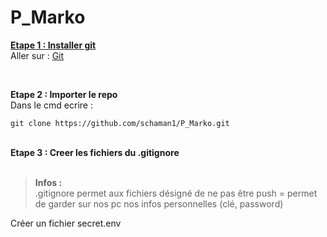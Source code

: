 # P_Marko

<u>**Etape 1 : Installer git**</u>  
Aller sur : [Git](https://git-scm.com/downloads)  

<br>

__**Etape 2 : Importer le repo**__  
Dans le cmd ecrire :  

`git clone https://github.com/schaman1/P_Marko.git`  
<br>

__**Etape 3 : Creer les fichiers du .gitignore**__  
<br>

>**Infos :**   
.gitignore permet aux fichiers désigné de ne pas être push = permet de garder sur nos pc nos infos personnelles (clé, password)  

Créer un fichier secret.env